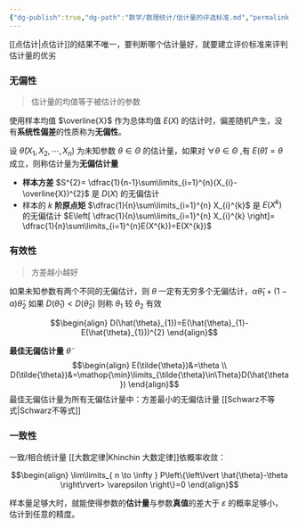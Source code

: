 ```yaml
---
{"dg-publish":true,"dg-path":"数学/数理统计/估计量的评选标准.md","permalink":"/数学/数理统计/估计量的评选标准/","dgPassFrontmatter":true,"noteIcon":"","created":"2024-05-24T08:01:36.172+08:00","updated":"2024-10-22T16:29:29.774+08:00"}
---
```



[[点估计\|点估计]]的结果不唯一，要判断哪个估计量好，就要建立评价标准来评判估计量的优劣
### 无偏性
>估计量的均值等于被估计的参数

使用样本均值 $\overline{X}$ 作为总体均值 $E(X)$ 的估计时，偏差随机产生，没有**系统性偏差**的性质称为**无偏性**。

设 $\hat{\theta}(X_{1},X_{2},\cdots,X_{n})$ 为未知参数 $\theta \in\Theta$ 的估计量，如果对 $\forall\theta \in\Theta$ ,有 $E(\hat{\theta})=\theta$ 成立，则称估计量为**无偏估计量**


- **样本方差** $S^{2}= \dfrac{1}{n-1}\sum\limits_{i=1}^{n}(X_{i}-\overline{X})^{2}$ 是 $D(X)$ 的无偏估计
- 样本的 $k$ **阶原点矩** $\dfrac{1}{n}\sum\limits_{i=1}^{n} X_{i}^{k}$ 是 $E(X^{k})$ 的无偏估计
	$E\left[ \dfrac{1}{n}\sum\limits_{i=1}^{n} X_{i}^{k} \right]= \dfrac{1}{n}\sum\limits_{i=1}^{n}E(X^{k})=E(X^{k})$ 

### 有效性
>方差越小越好

如果未知参数有两个不同的无偏估计，则 $\theta$ 一定有无穷多个无偏估计，$\alpha  \hat{\theta}_{1}+(1-\alpha)\hat{\theta}_{2}$
如果 $D(\hat{\theta}_{1})<D(\hat{\theta}_{2})$   则称 $\theta_{1}$ 较 $\theta_{2}$ 有效


$$\begin{align}
D(\hat{\theta}_{1})=E(\hat{\theta}_{1}-E(\hat{\theta}_{1}))^{2}
\end{align}$$


**最佳无偏估计量** $\tilde{\theta}$
$$\begin{align}
E(\tilde{\theta})&=\theta \\
D(\tilde{\theta})&=\mathop{\min}\limits_{\tilde{\theta}\in\Theta}D(\hat{\theta}) 
\end{align}$$
最佳无偏估计量为所有无偏估计量中：方差最小的无偏估计量
[[Schwarz不等式\|Schwarz不等式]]

### 一致性
一致/相合统计量
[[大数定律\|Khinchin 大数定律]]依概率收敛：

$$\begin{align}
\lim\limits_{ n \to \infty } P\left\{\left\lvert  \hat{\theta}-\theta \right\rvert> \varepsilon \right\}=0
\end{align}$$

样本量足够大时，就能使得参数的**估计量**与参数**真值**的差大于 $\varepsilon$ 的概率足够小，估计到任意的精度。





